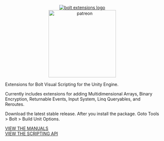 <p align="center"><a href="https://www.patreon.com/bePatron?u=36300604">
<img src="http://lifeandstylemedia.com/images/logos/boltextensions.png" alt="bolt extensions logo" title="Bolt Extensions"/><br/>
<img src="http://lifeandstylemedia.com/images/patreonbutton.png" alt="patreon" title="Patreon" width="220"/>
 </a>
 
Extensions for Bolt Visual Scripting for the Unity Engine.

Currently includes extensions for adding Multidimensional Arrays, Binary Encryption, Returnable Events, Input System, Linq Queryables, and Reroutes.

Download the latest stable release. After you install the package. Goto Tools > Bolt > Build Unit Options.

<a href="http://www.lifeandstylemedia.com/docs/manual/index.php">VIEW THE MANUALS</a><br/>
<a href="http://www.lifeandstylemedia.com/docs/api/index.php">VIEW THE SCRIPTING API</a>
</p>
